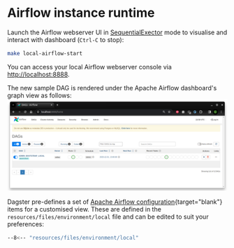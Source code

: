 # Airflow instance runtime

Launch the Airflow webserver UI in [SequentialExector](https://airflow.apache.org/docs/apache-airflow/stable/executor/sequential.html) mode to visualise and interact with dashboard (`Ctrl-C` to stop):

``` sh
make local-airflow-start
```
You can access your local Airflow webserver console via [http://localhost:8888](http://localhost:8888).

The new sample DAG is rendered under the Apache Airflow dashboard's graph view as follows:
![Apache Airflow dashboard graph view](../../assets/images/airflow_instance.png)

Dagster pre-defines a set of [Apache Airflow configuration](https://airflow.apache.org/docs/apache-airflow/stable/configurations-ref.html){target="blank"} items for a customised view. These are defined in the `resources/files/environment/local` file and can be edited to suit your preferences:

``` sh title="Apache Airflow customised configuration settings."
--8<-- "resources/files/environment/local"
```
